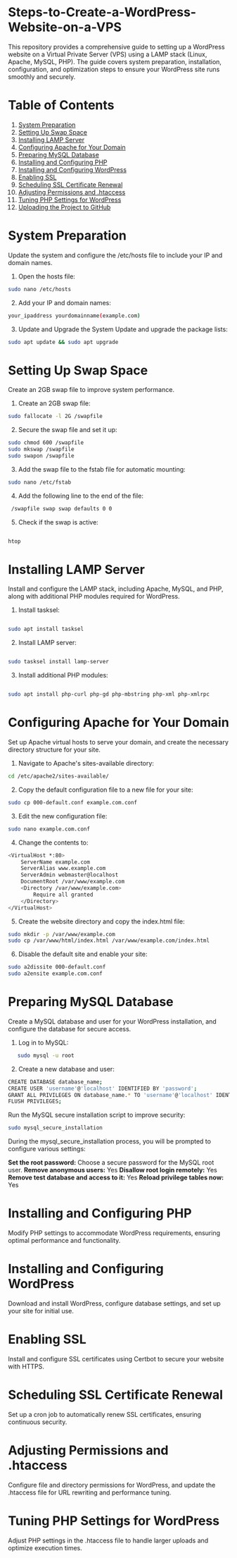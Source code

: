 # Steps-to-Create-a-WordPress-Website-on-a-VPS
This repository provides a comprehensive guide to setting up a WordPress website on a Virtual Private Server (VPS) using a LAMP stack (Linux, Apache, MySQL, PHP). The guide covers system preparation, installation, configuration, and optimization steps to ensure your WordPress site runs smoothly and securely.

# Table of Contents
1. [System Preparation](#system-preparation)
2. [Setting Up Swap Space](#setting-up-swap-space)
3. [Installing LAMP Server](#installing-lamp-server)
4. [Configuring Apache for Your Domain](#configuring-apache-for-your-domain)
5. [Preparing MySQL Database](#preparing-mysql-database)
6. [Installing and Configuring PHP](#installing-and-configuring-php)
7. [Installing and Configuring WordPress](#installing-and-configuring-wordpress)
8. [Enabling SSL](#enabling-ssl)
9. [Scheduling SSL Certificate Renewal](#scheduling-ssl-certificate-renewal)
10. [Adjusting Permissions and .htaccess](#adjusting-permissions-and-htaccess)
11. [Tuning PHP Settings for WordPress](#tuning-php-settings-for-wordpress)
12. [Uploading the Project to GitHub](#uploading-the-project-to-github)

# System Preparation
Update the system and configure the /etc/hosts file to include your IP and domain names.

1. Open the hosts file:

```sh
sudo nano /etc/hosts
```
2. Add your IP and domain names:
```sh
your_ipaddress yourdomainname(example.com)
```

3. Update and Upgrade the System
Update and upgrade the package lists:

```sh
sudo apt update && sudo apt upgrade
```


# Setting Up Swap Space
Create an 2GB swap file to improve system performance.

1. Create an 2GB swap file:

```sh
sudo fallocate -l 2G /swapfile

```
2. Secure the swap file and set it up:

```sh
sudo chmod 600 /swapfile
sudo mkswap /swapfile
sudo swapon /swapfile

```
3. Add the swap file to the fstab file for automatic mounting:

 ```sh
sudo nano /etc/fstab
```
4. Add the following line to the end of the file:

```sh
 /swapfile swap swap defaults 0 0
```
5. Check if the swap is active:

```sh

htop


```
   

# Installing LAMP Server
Install and configure the LAMP stack, including Apache, MySQL, and PHP, along with additional PHP modules required for WordPress.

1. Install tasksel:

```sh

sudo apt install tasksel

```

2. Install LAMP server:

```sh

sudo tasksel install lamp-server


```

3. Install additional PHP modules:

```sh

sudo apt install php-curl php-gd php-mbstring php-xml php-xmlrpc

```

# Configuring Apache for Your Domain
Set up Apache virtual hosts to serve your domain, and create the necessary directory structure for your site.

1. Navigate to Apache's sites-available directory:

```sh
cd /etc/apache2/sites-available/

```
2. Copy the default configuration file to a new file for your site:

```sh
sudo cp 000-default.conf example.com.conf

```

3. Edit the new configuration file:

```sh
sudo nano example.com.conf

```

4. Change the contents to:

```sh
<VirtualHost *:80>
    ServerName example.com
    ServerAlias www.example.com
    ServerAdmin webmaster@localhost
    DocumentRoot /var/www/example.com
    <Directory /var/www/example.com>
        Require all granted
    </Directory>
</VirtualHost>

```
5. Create the website directory and copy the index.html file:

```sh
sudo mkdir -p /var/www/example.com
sudo cp /var/www/html/index.html /var/www/example.com/index.html

```

6. Disable the default site and enable your site:

```sh
sudo a2dissite 000-default.conf
sudo a2ensite example.com.conf
```



# Preparing MySQL Database
Create a MySQL database and user for your WordPress installation, and configure the database for secure access.

1. Log in to MySQL:

```sh
   sudo mysql -u root
```

2. Create a new database and user:

```sh
CREATE DATABASE database_name;
CREATE USER 'username'@'localhost' IDENTIFIED BY 'password';
GRANT ALL PRIVILEGES ON database_name.* TO 'username'@'localhost' IDENTIFIED BY 'password';
FLUSH PRIVILEGES;
```

Run the MySQL secure installation script to improve security:

```sh
sudo mysql_secure_installation
```
During the mysql_secure_installation process, you will be prompted to configure various settings:

**Set the root password:** Choose a secure password for the MySQL root user.
**Remove anonymous users:** Yes
**Disallow root login remotely:** Yes
**Remove test database and access to it:** Yes
**Reload privilege tables now:** Yes


# Installing and Configuring PHP
Modify PHP settings to accommodate WordPress requirements, ensuring optimal performance and functionality.

# Installing and Configuring WordPress
Download and install WordPress, configure database settings, and set up your site for initial use.

# Enabling SSL
Install and configure SSL certificates using Certbot to secure your website with HTTPS.

# Scheduling SSL Certificate Renewal
Set up a cron job to automatically renew SSL certificates, ensuring continuous security.

# Adjusting Permissions and .htaccess
Configure file and directory permissions for WordPress, and update the .htaccess file for URL rewriting and performance tuning.

# Tuning PHP Settings for WordPress
Adjust PHP settings in the .htaccess file to handle larger uploads and optimize execution times.
